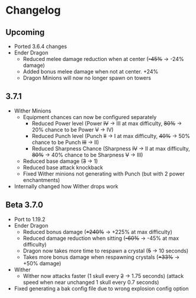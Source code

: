 # Changelog

## Upcoming
* Ported 3.6.4 changes
* Ender Dragon
  * Reduced melee damage reduction when at center (~~-45%~~ -> -24% damage)
  * Added bonus melee damage when not at center. +24%
  * Dragon Minions will now no longer spawn on towers

## 3.7.1
* Wither Minions
  * Equipment chances can now be configured separately
    * Reduced Power level (Power ~~IV~~ -> III at max difficulty, ~~80%~~ -> 20% chance to be Power ~~V~~ -> IV)
    * Reduced Punch level (Punch ~~II~~ -> I at max difficulty, ~~40%~~ -> 50% chance to be Punch ~~III~~ -> II)
    * Reduced Sharpness Chance (Sharpness ~~IV~~ -> II at max difficulty, ~~80%~~ -> 40% chance to be Sharpness ~~V~~ -> III)
  * Reduced base damage (~~3~~ -> 1)
  * Reduced base attack knockback
  * Fixed Wither minions not generating with Punch (but with 2 power enchantments)
* Internally changed how Wither drops work

## Beta 3.7.0
* Port to 1.19.2
* Ender Dragon
  * Reduced bonus damage (~~+240%~~ -> +225% at max difficulty)
  * Reduced damage reduction when sitting (~~-60%~~ -> -45% at max difficulty)
  * Dragon now takes more time to respawn a crystal (~~5~~ -> 10 seconds)
  * Takes more bonus damage when respawning crystals (~~+33%~~ -> +50% damage)
* Wither
  * Wither now attacks faster (1 skull every ~~2~~ -> 1.75 seconds) (attack speed when near unchanged 1 skull every 0.7 seconds)
* Fixed generating a bak config file due to wrong explosion config option

